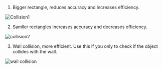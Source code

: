 1. Bigger rectangle, reduces accuracy and increases efficiency.

![Collision1](https://user-images.githubusercontent.com/64060109/129229449-83eeab05-befa-4a8e-97e0-7f612f68c2cc.gif)



2. Samller rectangles increases accuracy and decreases efficiency.

![collision2](https://user-images.githubusercontent.com/64060109/129229559-2c811f73-0214-4c75-bee8-3ed8822b0818.gif)


3. Wall collision, more efficient. Use this if you only to check if the object collides with the wall.

![wall collision](https://user-images.githubusercontent.com/64060109/129229713-9b1e3c67-03ef-407a-ba94-b479624bd50d.gif)



